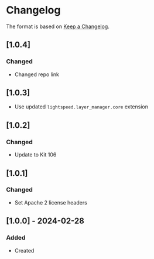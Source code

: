 # Changelog
The format is based on [Keep a Changelog](https://keepachangelog.com/en/1.0.0/).

## [1.0.4]
### Changed
- Changed repo link

## [1.0.3]
- Use updated `lightspeed.layer_manager.core` extension

## [1.0.2]
### Changed
- Update to Kit 106

## [1.0.1]
### Changed
- Set Apache 2 license headers

## [1.0.0] - 2024-02-28
### Added
- Created
